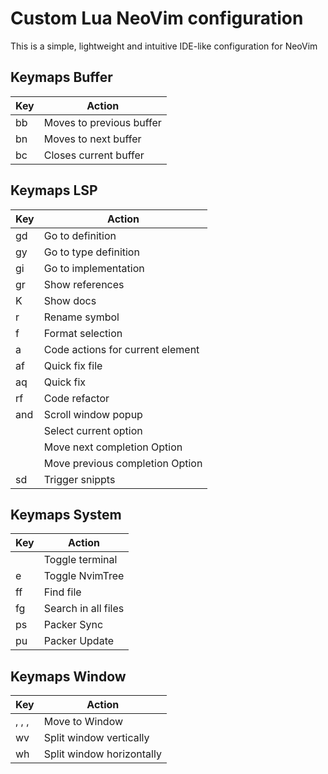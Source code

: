 # Custom Lua NeoVim configuration

This is a simple, lightweight and intuitive IDE-like configuration for NeoVim

## Keymaps Buffer

| Key        | Action                   |
| ---------- | ------------------------ |
| <leader>bb | Moves to previous buffer |
| <leader>bn | Moves to next buffer     |
| <leader>bc | Closes current buffer    |

## Keymaps LSP

| Key             | Action                           |
| --------------- | -------------------------------- |
| gd              | Go to definition                 |
| gy              | Go to type definition            |
| gi              | Go to implementation             |
| gr              | Show references                  |
| K               | Show docs                        |
| <leader>r       | Rename symbol                    |
| <leader>f       | Format selection                 |
| <leader>a       | Code actions for current element |
| <leader>af      | Quick fix file                   |
| <leader>aq      | Quick fix                        |
| <leader>rf      | Code refactor                    |
| <C-j> and <C-k> | Scroll window popup              |
| <CR>            | Select current option            |
| <TAB>           | Move next completion Option      |
| <S-TAB>         | Move previous completion Option  |
| <leader>sd      | Trigger snippts                  |

## Keymaps System

| Key        | Action              |
| ---------- | ------------------- |
| <C-t>      | Toggle terminal     |
| <leader>e  | Toggle NvimTree     |
| <leader>ff | Find file           |
| <leader>fg | Search in all files |
| <leader>ps | Packer Sync         |
| <leader>pu | Packer Update       |

## Keymaps Window

| Key                        | Action                    |
| -------------------------- | ------------------------- |
| <C-k>, <C-j>, <C-h>, <C-l> | Move to Window            |
| <leader>wv                 | Split window vertically   |
| <leader>wh                 | Split window horizontally |
